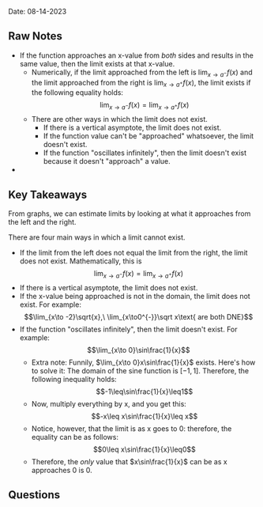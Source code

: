 Date: 08-14-2023

## Raw Notes

- If the function approaches an x-value from *both* sides and results in the same value, then the limit exists at that x-value.
	- Numerically, if the limit approached from the left is $\lim_{x\to a^{-}}f(x)$ and the limit approached from the right is $\lim_{x\to a^{+}}f(x)$, the limit exists if the following equality holds:$$\lim_{x\to a^{-}}f(x)=\lim_{x\to a^{+}}f(x)$$
	- There are other ways in which the limit does not exist.
		- If there is a vertical asymptote, the limit does not exist.
		- If the function value can't be "approached" whatsoever, the limit doesn't exist.
		- If the function "oscillates infinitely", then the limit doesn't exist because it doesn't "approach" a value. 
- 

## Key Takeaways

From graphs, we can estimate limits by looking at what it approaches from the left and the right.

There are four main ways in which a limit cannot exist.
- If the limit from the left does not equal the limit from the right, the limit does not exist. Mathematically, this is $$\lim_{x\to a^{-}}f(x)=\lim_{x\to a^{+}}f(x)$$
- If there is a vertical asymptote, the limit does not exist.
- If the x-value being approached is not in the domain, the limit does not exist. For example: $$\lim_{x\to -2}\sqrt{x},\ \lim_{x\to0^{-}}\sqrt x\text{ are both DNE}$$
- If the function "oscillates infinitely", then the limit doesn't exist. For example: $$\lim_{x\to 0}\sin\frac{1}{x}$$
	- Extra note: Funnily, $\lim_{x\to 0}x\sin\frac{1}{x}$ exists. Here's how to solve it: The domain of the sine function is $[-1,1]$. Therefore, the following inequality holds: $$-1\leq\sin\frac{1}{x}\leq1$$
	- Now, multiply everything by x, and you get this: $$-x\leq x\sin\frac{1}{x}\leq x$$
	- Notice, however, that the limit is as x goes to 0: therefore, the equality can be as follows: $$0\leq x\sin\frac{1}{x}\leq0$$
	- Therefore, the *only* value that $x\sin\frac{1}{x}$ can be as x approaches 0 is 0.
## Questions

